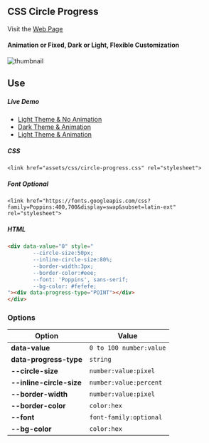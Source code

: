 ## CSS Circle Progress

Visit the [Web Page](https://ozdalgic.github.io/CSS-Circle-Progress/)
    
#### Animation or Fixed, Dark or Light, Flexible Customization
![thumbnail](https://raw.githubusercontent.com/ozdalgic/CSS-Circle-Progress/master/example/assets/img/thumbnail.png)

## Use
##### Live Demo
- [Light Theme & No Animation](https://codepen.io/ozdalgic/pen/abOoBoV)
- [Dark Theme & Animation](https://codepen.io/ozdalgic/pen/ZEGzpPB)
- [Light Theme & Animation](https://codepen.io/ozdalgic/pen/ZEGzpMO)

##### CSS
    <link href="assets/css/circle-progress.css" rel="stylesheet">

##### Font Optional
    <link href="https://fonts.googleapis.com/css?family=Poppins:400,700&display=swap&subset=latin-ext" rel="stylesheet">

##### HTML
```html
<div data-value="0" style="
        --circle-size:50px;
        --inline-circle-size:80%;
        --border-width:3px;
        --border-color:#eee;
        --font: 'Poppins', sans-serif;
        --bg-color: #fefefe;
"><div data-progress-type="POINT"></div>
</div> 
```

### Options

Option | Value
--- | --- 
**data-value** | `0 to 100 number:value`
**data-progress-type** | `string`
**--circle-size** | `number:value:pixel`
**--inline-circle-size** | `number:value:percent` 
**--border-width** | `number:value:pixel`
**--border-color** | `color:hex`
**--font** | `font-family:optional`
**--bg-color** | `color:hex`
